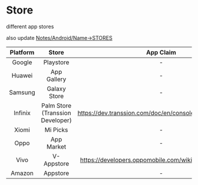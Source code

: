 # Store
different app stores

also update [Notes/Android/Name->STORES](https://github.com/shanraisshan/Notes/tree/main/Android/Name#stores)

| Platform  | Store | App Claim |
| :---:  | :---:  |  :---:  |
| Google | Playstore |-|
| Huawei | App Gallery |-|
| Samsung | Galaxy Store |-|
| Infinix | Palm Store (Transsion Developer) |https://dev.transsion.com/doc/en/console/applicationClaim/|
| Xiomi | Mi Picks |-|
| Oppo | App Market |-|
| Vivo | V-Appstore | https://developers.oppomobile.com/wiki/doc/index#id=12 |
| Amazon | Appstore |-|

